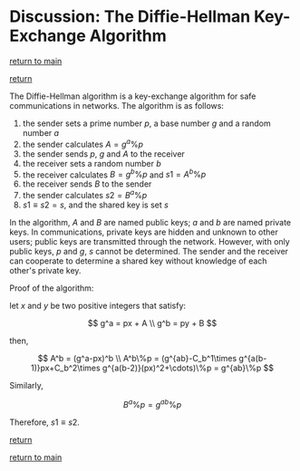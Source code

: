 <head>
    <script src="https://cdn.mathjax.org/mathjax/latest/MathJax.js?config=TeX-AMS-MML_HTMLorMML" type="text/javascript"></script>
    <script type="text/x-mathjax-config">
        MathJax.Hub.Config({
            tex2jax: {
            skipTags: ['script', 'noscript', 'style', 'textarea', 'pre'],
            inlineMath: [['$','$']]
            }
        });
    </script>
</head>

# Discussion: The Diffie-Hellman Key-Exchange Algorithm

[return to main](../../../index.md)

[return](../../blogs.md)

The Diffie-Hellman algorithm is a key-exchange algorithm for safe communications in networks.
The algorithm is as follows:
1. the sender sets a prime number $p$, a base number $g$ and a random number $a$
1. the sender calculates $A=g^a\%p$
1. the sender sends $p$, $g$ and $A$ to the receiver
1. the receiver sets a random number $b$
1. the receiver calculates $B=g^b\%p$ and $s1=A^b\%p$
1. the receiver sends $B$ to the sender
1. the sender calculates $s2=B^a\%p$
1. $s1 \equiv s2 = s$, and the shared key is set $s$

In the algorithm, $A$ and $B$ are named public keys; $a$ and $b$ are named private keys.
In communications, private keys are hidden and unknown to other users;
public keys are transmitted through the network.
However, with only public keys, $p$ and $g$, $s$ cannot be determined.
The sender and the receiver can cooperate to determine a shared key without knowledge of each other's private key.

Proof of the algorithm:

let $x$ and $y$ be two positive integers that satisfy:

$$
g^a = px + A \\
g^b = py + B
$$

then,

$$
A^b = (g^a-px)^b \\
A^b\%p = (g^{ab}-C_b^1\times g^{a(b-1)}px+C_b^2\times g^{a(b-2)}(px)^2+\cdots)\%p = g^{ab}\%p
$$

Similarly,

$$
B^a\%p = g^{ab}\%p
$$

Therefore, $s1 \equiv s2$.

[return](../../blogs.md)

[return to main](../../../index.md)
